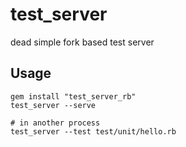 # test_server

dead simple fork based test server

## Usage

```
gem install "test_server_rb"
test_server --serve

# in another process
test_server --test test/unit/hello.rb
```
